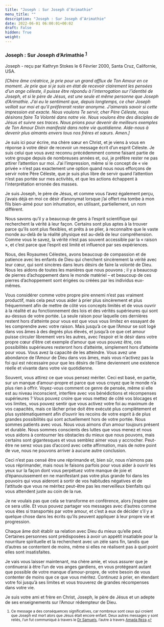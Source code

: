 ```yaml
---
title: "Joseph : Sur Joseph d’Arimathie"
menu_title: ""
description: "Joseph : Sur Joseph d’Arimathie"
date: 2022-06-01 06:00:01+00:02
draft: False
hidden: True
weight:
---
```

### Joseph : Sur Joseph d’Arimathie <sup id="a1">[1](#f1)</sup>

Joseph - reçu par Kathryn Stokes le 6 Février 2000, Santa Cruz, Californie, USA.

*[Chère âme créatrice, je prie pour un grand afflux de Ton Amour en ce moment. Je prie que si je suis en état de recevoir clairement les pensées d’un ange céleste, il puisse être répondu à l’interrogation sur l’identité de Joseph, et si le père de Jésus, est une seule et même personne que Joseph d’Arimathie. J’ai eu le sentiment que, depuis longtemps, ce cher Joseph veillait sur moi et qu’il préférerait rester anonyme. J’aimerais savoir si cette impression est exacte. Nous voulons Te servir, cher Père Céleste, nous désirons faire Ta Volonté dans notre vie. Nous voulons être des disciples de Jésus et suivre ses traces. Nous prions pour devenir de meilleurs exemples de Ton Amour Divin manifesté dans notre vie quotidienne. Aide-nous à devenir plus aimants envers tous nos frères et sœurs. Amen.]*

Je suis ici pour écrire, ma chère sœur en Christ, et je viens à vous en réponse à votre désir de recevoir un message écrit d’un esprit Céleste. Je suis celui que vous avez reconnu précédemment comme faisant partie de votre groupe depuis de nombreuses années et, oui, je préfère rester ne pas attirer l’attention sur moi. J’ai l’impression, même si le concept de « vie privée » n’est pas exactement une option quand nous nous efforçons de servir notre Père Céleste, que je suis plus libre de servir quand l’attention n’est pas portée sur mes activités, et que les actions échappent à l’interprétation erronée des masses.

Je suis Joseph, le père de Jésus, et comme vous l’avez également perçu, j’avais déjà en moi ce désir d’anonymat lorsque j’ai offert ma tombe à mon fils bien-aimé pour son inhumation, en utilisant, partiellement, un nom différent.

Nous savons qu’il y a beaucoup de gens à l’esprit scientifique qui recherchent la vérité à leur façon. Certains sont plus aptes à la trouver parce qu’ils sont plus flexibles, et prêts à se plier, à reconnaître que le vaste monde au-delà de la réalité physique est au-delà de leur compréhension. Comme vous le savez, la vérité n’est pas souvent accessible par la « raison », et c’est parce que l’esprit est limité et influencé par ses expériences.

Nous, des Royaumes Célestes, avons beaucoup de compassion et de patience avec les enfants de Dieu qui cherchent sincèrement la vérité avec leur cœur, qui sont sincères dans leurs désirs de faire la volonté de Dieu. Nous les aidons de toutes les manières que nous pouvons ; il y a beaucoup de pierres d’achoppement dans le monde matériel – et beaucoup de ces pierres d’achoppement sont érigées ou créées par les individus eux-mêmes.

Vous considérer comme votre propre pire ennemi n’est pas vraiment productif, mais cela peut vous aider à prier plus sincèrement et plus fréquemment afin de mettre de côté vos concepts limités et de vous ouvrir à la réalité et au fonctionnement des lois et des vérités supérieures qui sont au-dessus de votre portée. La seule raison pour laquelle ces dernières restent hors d’atteinte pour vous est que vous vous limitez en essayant de les comprendre avec votre raison. Mais jusqu’à ce que l’Amour se soit logé dans vos âmes à des degrés plus élevés, et jusqu’à ce que cet amour puisse circuler librement vers les autres, avec l’espoir et le désir dans votre propre cœur d’être cet exemple d’amour que vous pouvez être, ces possibilités supérieures resteront hors d’atteinte, simplement hors d’atteinte pour vous. Vous avez la capacité de les atteindre. Vous avez une abondance de l’Amour de Dieu dans vos âmes, mais vous n’activez pas la foi qui est nécessaire pour que les désirs de l’âme deviennent une existence réelle et vivante dans votre vie quotidienne.

Souvent, vous attirez ce que vous pensez mériter. Ceci est basé, en partie, sur un manque d’amour-propre et parce que vous croyez que le monde n’a plus rien à offrir. Voyez-vous comment ce genre de pensée, même si elle est au niveau inconscient, interfère avec vos bénédictions et récompenses supérieures ? Vous pouvez croire que vous mettez de côté vos blocages et vos limites, vous pouvez sentir que vous activez votre foi au maximum de vos capacités, mais ce lâcher prise doit être exécuté plus complètement et plus systématiquement afin d’ouvrir les recoins de votre esprit à de plus grandes possibilités qui sont actuellement hors de votre portée. Nous sommes patients avec vous. Nous vous aimons d’un amour toujours présent et durable. Nous sommes conscients des luttes que vous menez et nous vous aidons à contourner les obstacles du mieux que nous pouvons, mais certains sont gigantesques et vous semblez aimer vous y accrocher. Peut-être ne serez vous pas d’accord avec cette affirmation, mais de notre point de vue, nous ne pouvons arriver à aucune autre conclusion.

Ceci n’est pas censé être une réprimande et, bien sûr, nous n’aimons pas vous réprimander, mais nous le faisons parfois pour vous aider à ouvrir les yeux sur la façon dont vous perpétuez votre manque de joie et d’épanouissement en ne manifestant pas votre plus grande foi dans les pouvoirs qui vous aideront à sortir de vos habitudes négatives et de l’attitude que vous ne méritez peut-être pas les merveilleux bienfaits qui vous attendent juste au coin de la rue.

Je ne voulais pas que cela se transforme en conférence, alors j’espère que ce sera utile. Et vous pouvez partager vos messages avec d’autres comme vous êtes si transportés par votre amour, et c’est à eux de décider s’il y a quelque chose dans les écrits qu’ils peuvent appliquer à leur propre vie et progression.

Chaque âme doit établir sa relation avec Dieu du mieux qu’elle peut. Certaines personnes sont prédisposées à avoir un appétit insatiable pour la nourriture spirituelle et la recherchent avec un zèle sans fin, tandis que d’autres se contentent de moins, même si elles ne réalisent pas à quel point elles sont insatisfaites.

Je vais vous laisser maintenant, ma chère amie, et vous assurer que je continuerai à être l’un de vos anges gardiens, en vous protégeant autant que possible de votre manque d’amour-propre, de votre besoin de vous contenter de moins que ce que vous méritez. Continuez à prier, en étendant votre foi jusqu’à ses limites et vous trouverez de grandes récompenses dans votre vie.

Je suis votre ami et frère en Christ, Joseph, le père de Jésus et un adepte de ses enseignements sur l’Amour rédempteur de Dieu.
<small>

1. <large id="f1"> Ce message a des conséquences significatives, car nombreux sont ceux qui croient que Joseph est mort alors que Jésus était encore enfant. Deux autres messages y sont reliés, l’un fut communiqué à travers le [Dr Samuels](/fr-samuels-messages/fr-revelations/fr-rev-36-1954-12-20-samuels-jesus/), l’autre à travers [Amada Reza](/fr-contemporary-messages/fr-contemporary-messages-by-date-order/fr-contemporary-messages-2000/fr-2000-2-9-1-ar-joseph/).[↩](#a1)
